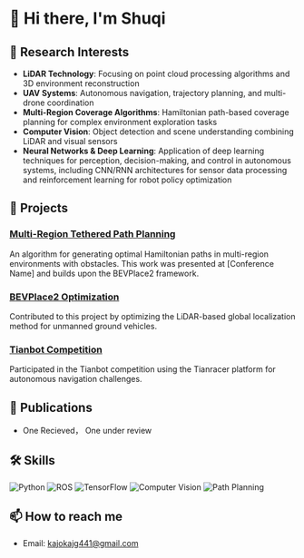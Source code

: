 # 👋 Hi there, I'm Shuqi


## 🔬 Research Interests

- **LiDAR Technology**: Focusing on point cloud processing algorithms and 3D environment reconstruction
- **UAV Systems**: Autonomous navigation, trajectory planning, and multi-drone coordination
- **Multi-Region Coverage Algorithms**: Hamiltonian path-based coverage planning for complex environment exploration tasks
- **Computer Vision**: Object detection and scene understanding combining LiDAR and visual sensors
- **Neural Networks & Deep Learning**: Application of deep learning techniques for perception, decision-making, and control in autonomous systems, including CNN/RNN architectures for sensor data processing and reinforcement learning for robot policy optimization


## 🚀 Projects

### [Multi-Region Tethered Path Planning](https://github.com/yourusername/multi-region-tethered-planning)
An algorithm for generating optimal Hamiltonian paths in multi-region environments with obstacles. This work was presented at [Conference Name] and builds upon the BEVPlace2 framework.

### [BEVPlace2 Optimization](https://github.com/zjuluolun/BEVPlace2)
Contributed to this project by optimizing the LiDAR-based global localization method for unmanned ground vehicles.

### [Tianbot Competition](https://github.com/tianbot/tianbot_docs)
Participated in the Tianbot competition using the Tianracer platform for autonomous navigation challenges.

## 📝 Publications

 - One Recieved， One under review 

## 🛠️ Skills

![Python](https://img.shields.io/badge/-Python-3776AB?style=flat&logo=python&logoColor=white)
![ROS](https://img.shields.io/badge/-ROS-22314E?style=flat&logo=ros&logoColor=white)
![TensorFlow](https://img.shields.io/badge/-TensorFlow-FF6F00?style=flat&logo=tensorflow&logoColor=white)
![Computer Vision](https://img.shields.io/badge/-Computer%20Vision-5C2D91?style=flat)
![Path Planning](https://img.shields.io/badge/-Path%20Planning-007ACC?style=flat)

## 📫 How to reach me

- Email: kajokajg441@gmail.com
